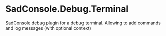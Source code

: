 # SadConsole.Debug.Terminal

SadConsole debug plugin for a debug terminal. Allowing to add commands and log messages (with optional context)
